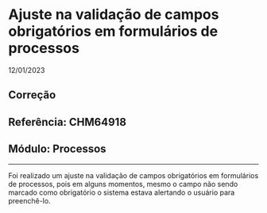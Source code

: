 # Ajuste na validação de campos obrigatórios em formulários de processos
12/01/2023
## Correção
## Referência: CHM64918
## Módulo: Processos
***

Foi realizado um ajuste na validação de campos obrigatórios em formulários de processos, pois em alguns momentos, mesmo o campo não sendo marcado como obrigatório o sistema estava alertando o usuário para preenchê-lo.
